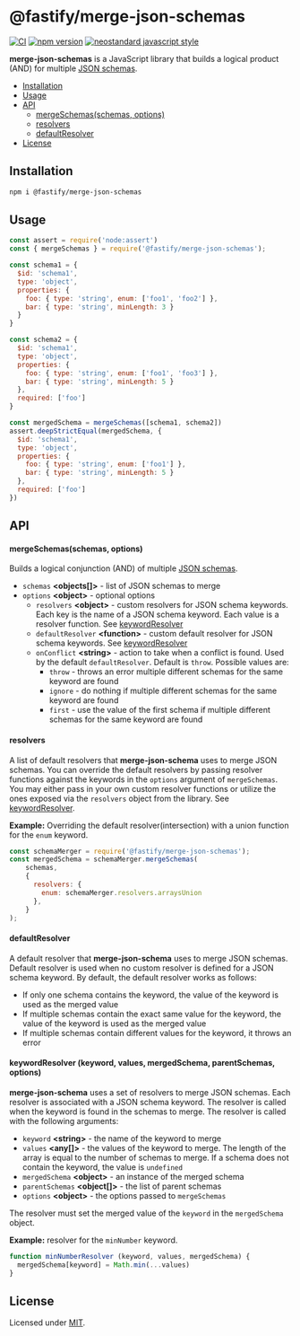 # @fastify/merge-json-schemas

[![CI](https://github.com/fastify/merge-json-schemas/actions/workflows/ci.yml/badge.svg?branch=main)](https://github.com/fastify/merge-json-schemas/actions/workflows/ci.yml)
[![npm version](https://img.shields.io/npm/v/@fastify/merge-json-schemas)](https://www.npmjs.com/package/@fastify/merge-json-schemas)
[![neostandard javascript style](https://img.shields.io/badge/code_style-neostandard-brightgreen?style=flat)](https://github.com/neostandard/neostandard)

__merge-json-schemas__ is a JavaScript library that builds a logical product (AND) for multiple [JSON schemas](https://json-schema.org/draft/2020-12/json-schema-core#name-introduction).

- [Installation](#installation)
- [Usage](#usage)
- [API](#api)
  - [mergeSchemas(schemas, options)](#mergeschemasschemas-options)
  - [resolvers](#resolvers)
  - [defaultResolver](#defaultresolver)
- [License](#license)

<a name="installation"></a>

## Installation

```bash
npm i @fastify/merge-json-schemas
```

<a name="usage"></a>

## Usage

```javascript
const assert = require('node:assert')
const { mergeSchemas } = require('@fastify/merge-json-schemas');

const schema1 = {
  $id: 'schema1',
  type: 'object',
  properties: {
    foo: { type: 'string', enum: ['foo1', 'foo2'] },
    bar: { type: 'string', minLength: 3 }
  }
}

const schema2 = {
  $id: 'schema1',
  type: 'object',
  properties: {
    foo: { type: 'string', enum: ['foo1', 'foo3'] },
    bar: { type: 'string', minLength: 5 }
  },
  required: ['foo']
}

const mergedSchema = mergeSchemas([schema1, schema2])
assert.deepStrictEqual(mergedSchema, {
  $id: 'schema1',
  type: 'object',
  properties: {
    foo: { type: 'string', enum: ['foo1'] },
    bar: { type: 'string', minLength: 5 }
  },
  required: ['foo']
})
```

<a name="api"></a>

## API

<a name="merge-schemas"></a>

#### mergeSchemas(schemas, options)

Builds a logical conjunction (AND) of multiple [JSON schemas](https://json-schema.org/draft/2020-12/json-schema-core#name-introduction).

- `schemas` __\<objects[]\>__ - list of JSON schemas to merge
- `options` __\<object\>__ - optional options
  - `resolvers` __\<object\>__ - custom resolvers for JSON schema keywords. Each key is the name of a JSON schema keyword. Each value is a resolver function. See [keywordResolver](#keywordresolver-keyword-values-mergedschema-parentschemas-options)
  - `defaultResolver` __\<function\>__ - custom default resolver for JSON schema keywords. See [keywordResolver](#keywordresolver-keyword-values-mergedschema-parentschemas-options)
  - `onConflict` __\<string\>__ - action to take when a conflict is found. Used by the default `defaultResolver`. Default is `throw`. Possible values are:
    - `throw` - throws an error multiple different schemas for the same keyword are found
    - `ignore` - do nothing if multiple different schemas for the same keyword are found
    - `first` - use the value of the first schema if multiple different schemas for the same keyword are found

#### resolvers

A list of default resolvers that __merge-json-schema__ uses to merge JSON schemas. You can override the default resolvers by passing resolver functions against the keywords in the `options` argument of `mergeSchemas`. You may either pass in your own custom resolver functions or utilize the ones exposed via the `resolvers` object from the library. See [keywordResolver](#keywordresolver-keyword-values-mergedschema-parentschemas-options).

__Example:__ Overriding the default resolver(intersection) with a union function for the `enum` keyword. 

```javascript
const schemaMerger = require('@fastify/merge-json-schemas');
const mergedSchema = schemaMerger.mergeSchemas(
    schemas,
    {
      resolvers: {
        enum: schemaMerger.resolvers.arraysUnion
      },
    }
);
```

#### defaultResolver

A default resolver that __merge-json-schema__ uses to merge JSON schemas. Default resolver is used when no custom resolver is defined for a JSON schema keyword. By default, the default resolver works as follows:

- If only one schema contains the keyword, the value of the keyword is used as the merged value
- If multiple schemas contain the exact same value for the keyword, the value of the keyword is used as the merged value
- If multiple schemas contain different values for the keyword, it throws an error

#### keywordResolver (keyword, values, mergedSchema, parentSchemas, options)

__merge-json-schema__ uses a set of resolvers to merge JSON schemas. Each resolver is associated with a JSON schema keyword. The resolver is called when the keyword is found in the schemas to merge. The resolver is called with the following arguments:

- `keyword` __\<string\>__ - the name of the keyword to merge
- `values` __\<any[]\>__ - the values of the keyword to merge. The length of the array is equal to the number of schemas to merge. If a schema does not contain the keyword, the value is `undefined`
- `mergedSchema` __\<object\>__ - an instance of the merged schema
- `parentSchemas` __\<object[]\>__ - the list of parent schemas
- `options` __\<object\>__ - the options passed to `mergeSchemas`

The resolver must set the merged value of the `keyword` in the `mergedSchema` object.

__Example:__ resolver for the `minNumber` keyword.

```javascript
function minNumberResolver (keyword, values, mergedSchema) {
  mergedSchema[keyword] = Math.min(...values)
}
```

<a name="license"></a>

## License

Licensed under [MIT](./LICENSE).
